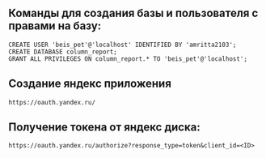 ## Команды для создания базы и пользователя с правами на базу:
```
CREATE USER 'beis_pet'@'localhost' IDENTIFIED BY 'amritta2103';
CREATE DATABASE column_report;
GRANT ALL PRIVILEGES ON column_report.* TO 'beis_pet'@'localhost';
```

## Создание яндекс приложения
```
https://oauth.yandex.ru/
```

## Получение токена от яндекс диска:
```
https://oauth.yandex.ru/authorize?response_type=token&client_id=<ID>
```

```

```